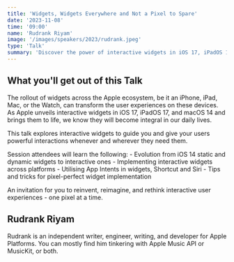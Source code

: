 ```yaml
---
title: 'Widgets, Widgets Everywhere and Not a Pixel to Spare'
date: '2023-11-08'
time: '09:00'
name: 'Rudrank Riyam'
image: '/images/speakers/2023/rudrank.jpeg'
type: 'Talk'
summary: 'Discover the power of interactive widgets in iOS 17, iPadOS 17, and macOS 14. This session explores their evolution, implementation across platforms, and the use of App Intents. Ideal for developers aiming to master the widget in their apps and create more powerful and interactive user experiences.'
---
```


## What you'll get out of this Talk
                    
The rollout of widgets across the Apple ecosystem, be it an iPhone, iPad, Mac, or the Watch, can transform the user experiences on these devices. As Apple unveils interactive widgets in iOS 17, iPadOS 17, and macOS 14 and brings them to life, we know they will become integral in our daily lives.

This talk explores interactive widgets to guide you and give your users powerful interactions whenever and wherever they need them.

Session attendees will learn the following: - Evolution from iOS 14 static and dynamic widgets to interactive ones - Implementing interactive widgets across platforms - Utilising App Intents in widgets, Shortcut and Siri - Tips and tricks for pixel-perfect widget implementation 

An invitation for you to reinvent, reimagine, and rethink interactive user experiences - one pixel at a time.

## Rudrank Riyam

Rudrank is an independent writer, engineer, writing, and developer for Apple Platforms. You can mostly find him tinkering with Apple Music API or MusicKit, or both.
